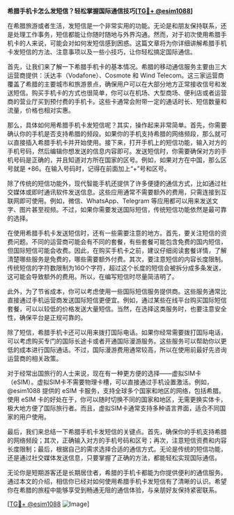 **希腊手机卡怎么发短信？轻松掌握国际通信技巧[[TG💪+ @esim1088](https://t.me/s/esim1088)]**

在希腊旅游或者生活，发短信是一个非常实用的功能。无论是和朋友保持联系，还是处理工作事务，短信都能让你随时随地与外界沟通。然而，对于初次使用希腊手机卡的人来说，可能会对如何发短信感到困惑。这篇文章将为你详细讲解希腊手机卡发短信的方法、注意事项以及一些小技巧，让你轻松搞定国际通信。

首先，让我们来了解一下希腊手机卡的基本情况。希腊的移动通信服务主要由三大运营商提供：沃达丰（Vodafone）、Cosmote 和 Wind Telecom。这三家运营商覆盖了希腊的主要城市和旅游景点，确保用户可以在大部分地方正常接收信号和发送短信。购买手机卡的方式也很简单，你可以在机场、大型商场、便利店或者运营商的营业厅买到预付费的手机卡。这些卡通常会附带一定的通话时长、短信数量和流量，价格也相对实惠。

那么，具体如何用希腊手机卡发短信呢？其实，操作起来非常简单。首先，你需要确认你的手机是否支持希腊的频段。如果你的手机支持希腊的网络频段，那么就可以直接插入希腊手机卡并开始使用。接下来，打开手机上的短信功能，输入对方的手机号码，然后编辑你想发送的信息内容即可。发送短信时，你需要确保对方的手机号码是正确的，并且知道对方所在国家的区号。例如，如果对方在中国，那么区号就是 +86。在输入号码时，记得在前面加上“+”号和区号。

除了传统的短信功能外，现代智能手机还提供了许多便捷的通信方式，比如通过社交媒体或即时通讯软件发送信息。这些应用通常不需要额外的费用，只需连接到互联网即可使用。例如，微信、WhatsApp、Telegram 等应用都可以用来发送文字、图片甚至视频。不过，如果你需要发送国际短信，传统短信功能依然是最可靠的选择。

在使用希腊手机卡发送短信时，还有一些需要注意的地方。首先，要关注短信的资费问题。不同的运营商可能会有不同的套餐，有些套餐可能包含免费的国内短信，但国际短信可能会收费。因此，在购买手机卡之前，建议仔细阅读套餐详情，了解清楚哪些服务是免费的，哪些需要额外付费。其次，要注意短信的内容长度限制。传统短信的字符数限制为160个字符，超过这个长度的短信会被拆分成多条发送，这可能会导致额外的费用。所以，在编写短信时尽量简洁明了。

此外，为了节省成本，你可以考虑使用一些国际短信服务提供商。这些服务通常比直接通过手机运营商发送国际短信更便宜。例如，通过某些在线平台购买国际短信套餐，可以以较低的价格发送大量短信。当然，在选择这类服务时，也要注意安全性，确保平台是正规可靠的。

除了短信，希腊手机卡还可以用来拨打国际电话。如果你经常需要拨打国际电话，可以考虑购买专门的国际长途卡或者开通国际漫游服务。这些服务可以帮助你以更低的成本进行国际通话。不过，国际漫游费用通常较高，所以在使用前最好先咨询运营商的相关政策。

对于经常出国旅行的人士来说，现在有一种更方便的选择——虚拟SIM卡（eSIM）。虚拟SIM卡不需要物理卡槽，可以直接通过手机设置激活。例如，@esim1088 提供的 eSIM 卡服务，支持全球多个国家和地区的网络，包括希腊。使用 eSIM 卡的好处在于，你可以随时切换不同的国家和地区，无需更换实体卡，极大地方便了国际旅行者。而且，虚拟SIM卡通常支持多种语言界面，适合不同国家的用户使用。

最后，我们来总结一下希腊手机卡发短信的关键点。首先，确保你的手机支持希腊的网络频段；其次，正确输入对方的手机号码和区号；再次，注意短信资费和内容长度限制；最后，根据自己的需求选择合适的通信方式。无论是传统的短信功能，还是通过社交媒体发送信息，只要掌握了正确的方法，都能轻松实现国际通信。

无论你是短期游客还是长期居住者，希腊的手机卡都能为你提供便利的通信服务。通过本文的介绍，相信你已经对如何使用希腊手机卡发短信有了清晰的认识。希望你在希腊的旅程中能够享受到畅通无阻的通信体验，与亲朋好友保持紧密联系。

[[TG💪+ @esim1088](https://t.me/s/esim1088) ![Image](https://i.postimg.cc/4NQfJmqS/Snipaste-2025-05-13-00-14-12.png)]